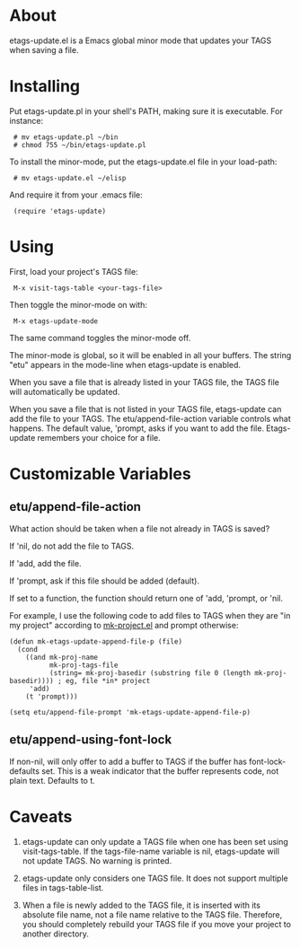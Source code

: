 About
=====

etags-update.el is a Emacs global minor mode that updates your TAGS
when saving a file.


Installing
==========

Put etags-update.pl in your shell's PATH, making sure it is
executable. For instance:

     # mv etags-update.pl ~/bin
     # chmod 755 ~/bin/etags-update.pl

To install the minor-mode, put the etags-update.el file in your
load-path:

     # mv etags-update.el ~/elisp

And require it from your .emacs file:

     (require 'etags-update)


Using
=====

First, load your project's TAGS file:

     M-x visit-tags-table <your-tags-file>

Then toggle the minor-mode on with:

     M-x etags-update-mode

The same command toggles the minor-mode off.

The minor-mode is global, so it will be enabled in all your
buffers. The string "etu" appears in the mode-line when etags-update
is enabled.

When you save a file that is already listed in your TAGS file, the
TAGS file will automatically be updated.

When you save a file that is not listed in your TAGS file,
etags-update can add the file to your TAGS. The etu/append-file-action
variable controls what happens. The default value, 'prompt, asks if
you want to add the file. Etags-update remembers your choice for a
file. 


Customizable Variables
======================

etu/append-file-action
----------------------

What action should be taken when a file not already in TAGS is saved?

If 'nil, do not add the file to TAGS.

If 'add, add the file.

If 'prompt, ask if this file should be added (default).

If set to a function, the function should return one of 'add, 'prompt,
or 'nil.

For example, I use the following code to add files to TAGS when they
are "in my project" according to
[mk-project.el](http://www.littleredbat.net/mk/code/mk-project.html)
and prompt otherwise:

    (defun mk-etags-update-append-file-p (file)
      (cond
        ((and mk-proj-name
              mk-proj-tags-file
              (string= mk-proj-basedir (substring file 0 (length mk-proj-basedir)))) ; eg, file *in* project
         'add)
        (t 'prompt)))

    (setq etu/append-file-prompt 'mk-etags-update-append-file-p)


etu/append-using-font-lock
--------------------------

If non-nil, will only offer to add a buffer to TAGS if the buffer has
font-lock-defaults set. This is a weak indicator that the buffer
represents code, not plain text. Defaults to t.


Caveats
=======

1. etags-update can only update a TAGS file when one has been set
using visit-tags-table. If the tags-file-name variable is nil,
etags-update will not update TAGS. No warning is printed.

2. etags-update only considers one TAGS file. It does not support
multiple files in tags-table-list.

3. When a file is newly added to the TAGS file, it is inserted with
its absolute file name, not a file name relative to the TAGS
file. Therefore, you should completely rebuild your TAGS file if you
move your project to another directory.
